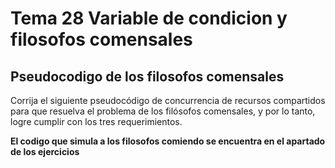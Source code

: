# Tema 28 Variable de condicion y filosofos comensales

## Pseudocodigo de los filosofos comensales

Corrija el siguiente pseudocódigo de concurrencia de recursos compartidos para que resuelva el problema de los filósofos comensales, y por lo tanto, logre cumplir con los tres requerimientos.

**El codigo que simula a los filosofos comiendo se encuentra en el apartado de los ejercicios**